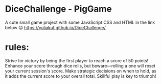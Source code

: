 # DiceChallenge - PigGame
A cute small game project with some JavaScript CSS and HTML in the link below 😊
https://yuliakuf.github.io/DiceChallenge/

# rules:
Strive for victory by being the first player to reach a score of 50 points!
Enhance your score through dice rolls, but beware—rolling a one will reset your current session's score.
Make strategic decisions on when to hold, as it adds the current score to your overall total. Skillful play is key to triumph!
